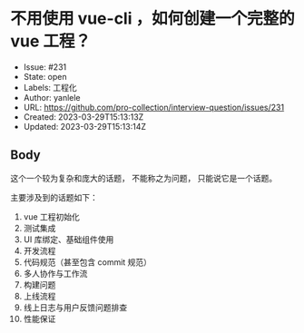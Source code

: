 # 不用使用 vue-cli ，如何创建一个完整的 vue 工程？

- Issue: #231
- State: open
- Labels: 工程化
- Author: yanlele
- URL: https://github.com/pro-collection/interview-question/issues/231
- Created: 2023-03-29T15:13:13Z
- Updated: 2023-03-29T15:13:14Z

## Body

这个一个较为复杂和庞大的话题， 不能称之为问题， 只能说它是一个话题。 

主要涉及到的话题如下：

1. vue 工程初始化
2. 测试集成 
3. UI 库绑定、基础组件使用
4. 开发流程
5. 代码规范（甚至包含 commit 规范）
6. 多人协作与工作流
7. 构建问题
8. 上线流程
9. 线上日志与用户反馈问题排查
10. 性能保证

